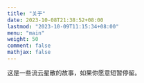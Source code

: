 ```yaml
---
title: "关于"
date: 2023-10-08T21:38:52+08:00
lastmod: "2023-10-09T11:15:34+08:00"
menu: "main"
weight: 50
comment: false
mathjax: false
---
```


这是一些流云星散的故事，如果你愿意短暂停留。
